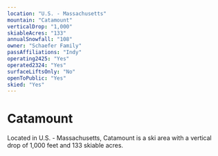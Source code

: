 ```yaml
---
location: "U.S. - Massachusetts"
mountain: "Catamount"
verticalDrop: "1,000"
skiableAcres: "133"
annualSnowfall: "108"
owner: "Schaefer Family"
passAffiliations: "Indy"
operating2425: "Yes"
operated2324: "Yes"
surfaceLiftsOnly: "No"
openToPublic: "Yes"
skied: "Yes"
---
```


# Catamount

Located in U.S. - Massachusetts, Catamount is a ski area with a vertical drop of 1,000 feet and 133 skiable acres.